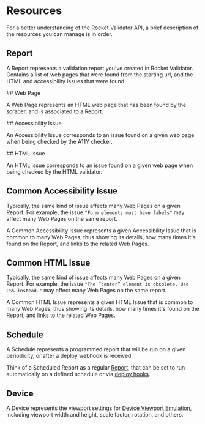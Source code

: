 # Resources

For a better understanding of the Rocket Validator API, a brief description of the resources you can manage is in order.

## Report

A Report represents a validation report you've created in Rocket Validator. Contains a list of web pages that were found from the starting url, and the HTML and accessibility issues that were found.

## Web Page

A Web Page represents an HTML web page that has been found by the scraper, and is associated to a Report.

## Accessibility Issue

An Accessibility Issue corresponds to an issue found on a given web page when being checked by the A11Y checker.

## HTML Issue

An HTML issue corresponds to an issue found on a given web page when being checked by the HTML validator.

## Common Accessibility Issue

Typically, the same kind of issue affects many Web Pages on a given Report. For example, the issue `"Form elements must have labels"` may affect many Web Pages on the same report.

A Common Accessibility Issue represents a given Accessibility Issue that is common to many Web Pages, thus showing its details, how many times it's found on the Report, and links to the related Web Pages.

## Common HTML Issue

Typically, the same kind of issue affects many Web Pages on a given Report. For example, the issue `"The “center” element is obsolete. Use CSS instead."` may affect many Web Pages on the same report.

A Common HTML Issue represents a given HTML Issue that is common to many Web Pages, thus showing its details, how many times it's found on the Report, and links to the related Web Pages.

## Schedule

A Schedule represents a programmed report that will be run on a given periodicity, or after a deploy webhook is received.

Think of a Scheduled Report as a regular <a href="#report">Report</a>, that can be set to run automatically on a defined schedule or via <a href="deploy-hooks.md">deploy hooks</a>.

## Device

A Device represents the viewport settings for <a href="device-viewport-emulation">Device Viewport Emulation</a>, including viewport width and height, scale factor, rotation, and others.
